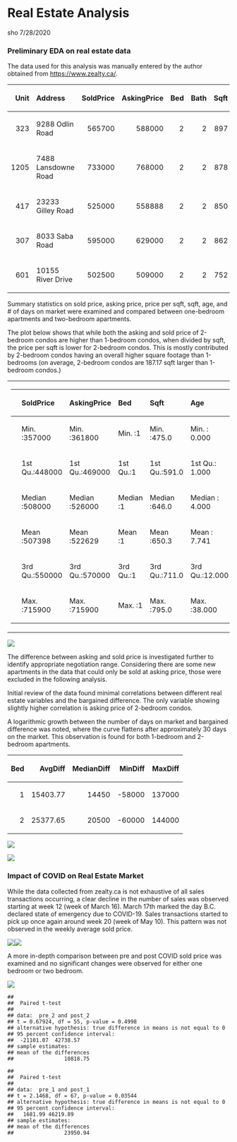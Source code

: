 Real Estate Analysis
================
sho
7/28/2020

### Preliminary EDA on real estate data

The data used for this analysis was manually entered by the author
obtained from <https://www.zealty.ca/>.

<table>

<thead>

<tr>

<th style="text-align:right;">

Unit

</th>

<th style="text-align:left;">

Address

</th>

<th style="text-align:right;">

SoldPrice

</th>

<th style="text-align:right;">

AskingPrice

</th>

<th style="text-align:right;">

Bed

</th>

<th style="text-align:right;">

Bath

</th>

<th style="text-align:right;">

Sqft

</th>

<th style="text-align:right;">

Age

</th>

<th style="text-align:left;">

SoldDate

</th>

<th style="text-align:right;">

DaysOnMarket

</th>

<th style="text-align:right;">

PriceSqft

</th>

<th style="text-align:right;">

Floor

</th>

<th style="text-align:right;">

bargaindiff

</th>

</tr>

</thead>

<tbody>

<tr>

<td style="text-align:right;">

323

</td>

<td style="text-align:left;">

9288 Odlin Road

</td>

<td style="text-align:right;">

565700

</td>

<td style="text-align:right;">

588000

</td>

<td style="text-align:right;">

2

</td>

<td style="text-align:right;">

2

</td>

<td style="text-align:right;">

897

</td>

<td style="text-align:right;">

11

</td>

<td style="text-align:left;">

2020-07-13

</td>

<td style="text-align:right;">

6

</td>

<td style="text-align:right;">

630.6577

</td>

<td style="text-align:right;">

3

</td>

<td style="text-align:right;">

22300

</td>

</tr>

<tr>

<td style="text-align:right;">

1205

</td>

<td style="text-align:left;">

7488 Lansdowne Road

</td>

<td style="text-align:right;">

733000

</td>

<td style="text-align:right;">

768000

</td>

<td style="text-align:right;">

2

</td>

<td style="text-align:right;">

2

</td>

<td style="text-align:right;">

878

</td>

<td style="text-align:right;">

3

</td>

<td style="text-align:left;">

2020-07-17

</td>

<td style="text-align:right;">

21

</td>

<td style="text-align:right;">

834.8519

</td>

<td style="text-align:right;">

12

</td>

<td style="text-align:right;">

35000

</td>

</tr>

<tr>

<td style="text-align:right;">

417

</td>

<td style="text-align:left;">

23233 Gilley Road

</td>

<td style="text-align:right;">

525000

</td>

<td style="text-align:right;">

558888

</td>

<td style="text-align:right;">

2

</td>

<td style="text-align:right;">

2

</td>

<td style="text-align:right;">

850

</td>

<td style="text-align:right;">

0

</td>

<td style="text-align:left;">

2020-04-01

</td>

<td style="text-align:right;">

160

</td>

<td style="text-align:right;">

617.6471

</td>

<td style="text-align:right;">

4

</td>

<td style="text-align:right;">

33888

</td>

</tr>

<tr>

<td style="text-align:right;">

307

</td>

<td style="text-align:left;">

8033 Saba Road

</td>

<td style="text-align:right;">

595000

</td>

<td style="text-align:right;">

629000

</td>

<td style="text-align:right;">

2

</td>

<td style="text-align:right;">

2

</td>

<td style="text-align:right;">

862

</td>

<td style="text-align:right;">

10

</td>

<td style="text-align:left;">

2020-07-08

</td>

<td style="text-align:right;">

93

</td>

<td style="text-align:right;">

690.2552

</td>

<td style="text-align:right;">

3

</td>

<td style="text-align:right;">

34000

</td>

</tr>

<tr>

<td style="text-align:right;">

601

</td>

<td style="text-align:left;">

10155 River Drive

</td>

<td style="text-align:right;">

502500

</td>

<td style="text-align:right;">

509000

</td>

<td style="text-align:right;">

2

</td>

<td style="text-align:right;">

2

</td>

<td style="text-align:right;">

752

</td>

<td style="text-align:right;">

6

</td>

<td style="text-align:left;">

2020-03-10

</td>

<td style="text-align:right;">

7

</td>

<td style="text-align:right;">

668.2181

</td>

<td style="text-align:right;">

6

</td>

<td style="text-align:right;">

6500

</td>

</tr>

</tbody>

</table>

Summary statistics on sold price, asking price, price per sqft, sqft,
age, and \# of days on market were examined and compared between
one-bedroom apartments and two-bedroom apartments.

The plot below shows that while both the asking and sold price of
2-bedroom condos are higher than 1-bedroom condos, when divided by sqft,
the price per sqft is lower for 2-bedroom condos. This is mostly
contributed by 2-bedroom condos having an overall higher square footage
than 1-bedrooms (on average, 2-bedroom condos are 187.17 sqft larger
than 1-bedroom condos.)

<table class="kable_wrapper">

<tbody>

<tr>

<td>

<table>

<thead>

<tr>

<th style="text-align:left;">

</th>

<th style="text-align:left;">

SoldPrice

</th>

<th style="text-align:left;">

AskingPrice

</th>

<th style="text-align:left;">

Bed

</th>

<th style="text-align:left;">

Sqft

</th>

<th style="text-align:left;">

Age

</th>

<th style="text-align:left;">

DaysOnMarket

</th>

<th style="text-align:left;">

PriceSqft

</th>

</tr>

</thead>

<tbody>

<tr>

<td style="text-align:left;">

</td>

<td style="text-align:left;">

Min. :357000

</td>

<td style="text-align:left;">

Min. :361800

</td>

<td style="text-align:left;">

Min. :1

</td>

<td style="text-align:left;">

Min. :475.0

</td>

<td style="text-align:left;">

Min. : 0.000

</td>

<td style="text-align:left;">

Min. : 0.00

</td>

<td style="text-align:left;">

Min. : 103.9

</td>

</tr>

<tr>

<td style="text-align:left;">

</td>

<td style="text-align:left;">

1st Qu.:448000

</td>

<td style="text-align:left;">

1st Qu.:469000

</td>

<td style="text-align:left;">

1st Qu.:1

</td>

<td style="text-align:left;">

1st Qu.:591.0

</td>

<td style="text-align:left;">

1st Qu.: 1.000

</td>

<td style="text-align:left;">

1st Qu.: 5.00

</td>

<td style="text-align:left;">

1st Qu.: 683.5

</td>

</tr>

<tr>

<td style="text-align:left;">

</td>

<td style="text-align:left;">

Median :508000

</td>

<td style="text-align:left;">

Median :526000

</td>

<td style="text-align:left;">

Median :1

</td>

<td style="text-align:left;">

Median :646.0

</td>

<td style="text-align:left;">

Median : 4.000

</td>

<td style="text-align:left;">

Median : 13.00

</td>

<td style="text-align:left;">

Median : 786.8

</td>

</tr>

<tr>

<td style="text-align:left;">

</td>

<td style="text-align:left;">

Mean :507398

</td>

<td style="text-align:left;">

Mean :522629

</td>

<td style="text-align:left;">

Mean :1

</td>

<td style="text-align:left;">

Mean :650.3

</td>

<td style="text-align:left;">

Mean : 7.741

</td>

<td style="text-align:left;">

Mean : 31.15

</td>

<td style="text-align:left;">

Mean : 783.1

</td>

</tr>

<tr>

<td style="text-align:left;">

</td>

<td style="text-align:left;">

3rd Qu.:550000

</td>

<td style="text-align:left;">

3rd Qu.:570000

</td>

<td style="text-align:left;">

3rd Qu.:1

</td>

<td style="text-align:left;">

3rd Qu.:711.0

</td>

<td style="text-align:left;">

3rd Qu.:12.000

</td>

<td style="text-align:left;">

3rd Qu.: 41.00

</td>

<td style="text-align:left;">

3rd Qu.: 895.3

</td>

</tr>

<tr>

<td style="text-align:left;">

</td>

<td style="text-align:left;">

Max. :715900

</td>

<td style="text-align:left;">

Max. :715900

</td>

<td style="text-align:left;">

Max. :1

</td>

<td style="text-align:left;">

Max. :795.0

</td>

<td style="text-align:left;">

Max. :38.000

</td>

<td style="text-align:left;">

Max. :194.00

</td>

<td style="text-align:left;">

Max. :1058.2

</td>

</tr>

</tbody>

</table>

</td>

<td>

<table>

<thead>

<tr>

<th style="text-align:left;">

</th>

<th style="text-align:left;">

SoldPrice

</th>

<th style="text-align:left;">

AskingPrice

</th>

<th style="text-align:left;">

Bed

</th>

<th style="text-align:left;">

Sqft

</th>

<th style="text-align:left;">

Age

</th>

<th style="text-align:left;">

DaysOnMarket

</th>

<th style="text-align:left;">

PriceSqft

</th>

</tr>

</thead>

<tbody>

<tr>

<td style="text-align:left;">

</td>

<td style="text-align:left;">

Min. :400000

</td>

<td style="text-align:left;">

Min. :438000

</td>

<td style="text-align:left;">

Min. :2

</td>

<td style="text-align:left;">

Min. :709.0

</td>

<td style="text-align:left;">

Min. : 0.000

</td>

<td style="text-align:left;">

Min. : 0.00

</td>

<td style="text-align:left;">

Min. : 455.1

</td>

</tr>

<tr>

<td style="text-align:left;">

</td>

<td style="text-align:left;">

1st Qu.:550000

</td>

<td style="text-align:left;">

1st Qu.:573975

</td>

<td style="text-align:left;">

1st Qu.:2

</td>

<td style="text-align:left;">

1st Qu.:811.0

</td>

<td style="text-align:left;">

1st Qu.: 3.000

</td>

<td style="text-align:left;">

1st Qu.: 9.00

</td>

<td style="text-align:left;">

1st Qu.: 664.2

</td>

</tr>

<tr>

<td style="text-align:left;">

</td>

<td style="text-align:left;">

Median :602750

</td>

<td style="text-align:left;">

Median :629000

</td>

<td style="text-align:left;">

Median :2

</td>

<td style="text-align:left;">

Median :845.0

</td>

<td style="text-align:left;">

Median : 6.000

</td>

<td style="text-align:left;">

Median : 27.00

</td>

<td style="text-align:left;">

Median : 727.7

</td>

</tr>

<tr>

<td style="text-align:left;">

</td>

<td style="text-align:left;">

Mean :619565

</td>

<td style="text-align:left;">

Mean :645807

</td>

<td style="text-align:left;">

Mean :2

</td>

<td style="text-align:left;">

Mean :837.5

</td>

<td style="text-align:left;">

Mean : 7.855

</td>

<td style="text-align:left;">

Mean : 43.29

</td>

<td style="text-align:left;">

Mean : 740.5

</td>

</tr>

<tr>

<td style="text-align:left;">

</td>

<td style="text-align:left;">

3rd Qu.:675750

</td>

<td style="text-align:left;">

3rd Qu.:699900

</td>

<td style="text-align:left;">

3rd Qu.:2

</td>

<td style="text-align:left;">

3rd Qu.:870.0

</td>

<td style="text-align:left;">

3rd Qu.:12.000

</td>

<td style="text-align:left;">

3rd Qu.: 57.75

</td>

<td style="text-align:left;">

3rd Qu.: 831.1

</td>

</tr>

<tr>

<td style="text-align:left;">

</td>

<td style="text-align:left;">

Max. :880000

</td>

<td style="text-align:left;">

Max. :989000

</td>

<td style="text-align:left;">

Max. :2

</td>

<td style="text-align:left;">

Max. :900.0

</td>

<td style="text-align:left;">

Max. :38.000

</td>

<td style="text-align:left;">

Max. :229.00

</td>

<td style="text-align:left;">

Max. :1017.3

</td>

</tr>

</tbody>

</table>

</td>

</tr>

</tbody>

</table>

![](realestateanalysis_files/figure-gfm/EDA-1.png)<!-- -->

The difference between asking and sold price is investigated further to
identify appropriate negotiation range. Considering there are some new
apartments in the data that could only be sold at asking price, those
were excluded in the following analysis.

Initial review of the data found minimal correlations between different
real estate variables and the bargained difference. The only variable
showing slightly higher correlation is asking price of 2-bedroom condos.

A logarithmic growth between the number of days on market and bargained
difference was noted, where the curve flattens after approximately 30
days on the market. This observation is found for both 1-bedroom and
2-bedroom apartments.

<table>

<thead>

<tr>

<th style="text-align:right;">

Bed

</th>

<th style="text-align:right;">

AvgDiff

</th>

<th style="text-align:right;">

MedianDiff

</th>

<th style="text-align:right;">

MinDiff

</th>

<th style="text-align:right;">

MaxDiff

</th>

</tr>

</thead>

<tbody>

<tr>

<td style="text-align:right;">

1

</td>

<td style="text-align:right;">

15403.77

</td>

<td style="text-align:right;">

14450

</td>

<td style="text-align:right;">

\-58000

</td>

<td style="text-align:right;">

137000

</td>

</tr>

<tr>

<td style="text-align:right;">

2

</td>

<td style="text-align:right;">

25377.65

</td>

<td style="text-align:right;">

20500

</td>

<td style="text-align:right;">

\-60000

</td>

<td style="text-align:right;">

144000

</td>

</tr>

</tbody>

</table>

![](realestateanalysis_files/figure-gfm/%7Br%20bargaindiff-1.png)<!-- -->

![](realestateanalysis_files/figure-gfm/marketxdiffplot-1.png)<!-- -->

### Impact of COVID on Real Estate Market

While the data collected from zealty.ca is not exhaustive of all sales
transactions occurring, a clear decline in the number of sales was
observed starting at week 12 (week of March 16). March 17th marked the
day B.C. declared state of emergency due to COVID-19. Sales transactions
started to pick up once again around week 20 (week of May 10). This
pattern was not observed in the weekly average sold price.

![](realestateanalysis_files/figure-gfm/timeseries-1.png)<!-- -->![](realestateanalysis_files/figure-gfm/timeseries-2.png)<!-- -->

A more in-depth comparison between pre and post COVID sold price was
examined and no significant changes were observed for either one bedroom
or two bedroom.

![](realestateanalysis_files/figure-gfm/boxprepost-1.png)<!-- -->

    ## 
    ##  Paired t-test
    ## 
    ## data:  pre_2 and post_2
    ## t = 0.67924, df = 55, p-value = 0.4998
    ## alternative hypothesis: true difference in means is not equal to 0
    ## 95 percent confidence interval:
    ##  -21101.07  42738.57
    ## sample estimates:
    ## mean of the differences 
    ##                10818.75

    ## 
    ##  Paired t-test
    ## 
    ## data:  pre_1 and post_1
    ## t = 2.1468, df = 67, p-value = 0.03544
    ## alternative hypothesis: true difference in means is not equal to 0
    ## 95 percent confidence interval:
    ##   1681.99 46219.89
    ## sample estimates:
    ## mean of the differences 
    ##                23950.94
